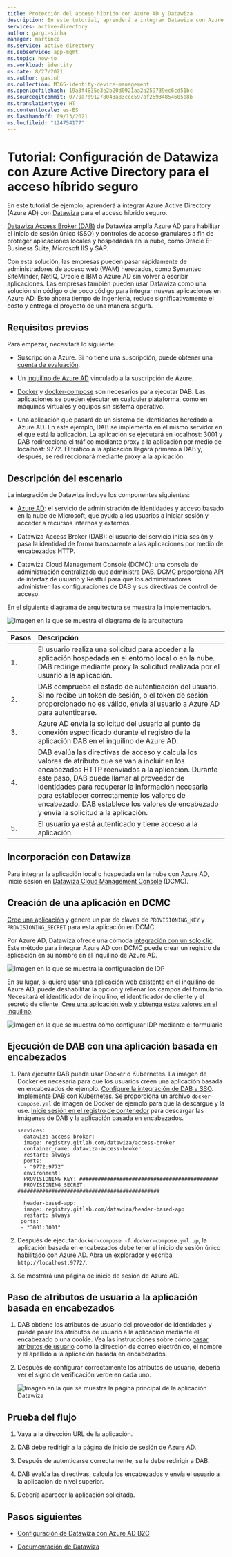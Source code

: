 ```yaml
---
title: Protección del acceso híbrido con Azure AD y Datawiza
description: En este tutorial, aprenderá a integrar Datawiza con Azure AD para el acceso híbrido seguro.
services: active-directory
author: gargi-sinha
manager: martinco
ms.service: active-directory
ms.subservice: app-mgmt
ms.topic: how-to
ms.workload: identity
ms.date: 8/27/2021
ms.author: gasinh
ms.collection: M365-identity-device-management
ms.openlocfilehash: 19a3f4835e3e2b20d0921aa2a259739ec6cd51bc
ms.sourcegitcommit: 0770a7d91278043a83ccc597af25934854605e8b
ms.translationtype: HT
ms.contentlocale: es-ES
ms.lasthandoff: 09/13/2021
ms.locfileid: "124754177"
---
```

# <a name="tutorial-configure-datawiza-with-azure-active-directory-for-secure-hybrid-access"></a>Tutorial: Configuración de Datawiza con Azure Active Directory para el acceso híbrido seguro

En este tutorial de ejemplo, aprenderá a integrar Azure Active Directory (Azure AD) con [Datawiza](https://www.datawiza.com/) para el acceso híbrido seguro.

[Datawiza Access Broker (DAB)](https://www.datawiza.com/access-broker) de Datawiza amplía Azure AD para habilitar el inicio de sesión único (SSO) y controles de acceso granulares a fin de proteger aplicaciones locales y hospedadas en la nube, como Oracle E-Business Suite, Microsoft IIS y SAP.

Con esta solución, las empresas pueden pasar rápidamente de administradores de acceso web (WAM) heredados, como Symantec SiteMinder, NetIQ, Oracle e IBM a Azure AD sin volver a escribir aplicaciones. Las empresas también pueden usar Datawiza como una solución sin código o de poco código para integrar nuevas aplicaciones en Azure AD. Esto ahorra tiempo de ingeniería, reduce significativamente el costo y entrega el proyecto de una manera segura.

## <a name="prerequisites"></a>Requisitos previos

Para empezar, necesitará lo siguiente:

- Suscripción a Azure. Si no tiene una suscripción, puede obtener una [cuenta de evaluación](https://azure.microsoft.com/free/).

- Un [inquilino de Azure AD](../fundamentals/active-directory-access-create-new-tenant.md) vinculado a la suscripción de Azure.

- [Docker](https://docs.docker.com/get-docker/) y [docker-compose](https://docs.docker.com/compose/install/) son necesarios para ejecutar DAB. Las aplicaciones se pueden ejecutar en cualquier plataforma, como en máquinas virtuales y equipos sin sistema operativo.

- Una aplicación que pasará de un sistema de identidades heredado a Azure AD. En este ejemplo, DAB se implementa en el mismo servidor en el que está la aplicación. La aplicación se ejecutará en localhost: 3001 y DAB redirecciona el tráfico mediante proxy a la aplicación por medio de localhost: 9772. El tráfico a la aplicación llegará primero a DAB y, después, se redireccionará mediante proxy a la aplicación.

## <a name="scenario-description"></a>Descripción del escenario

La integración de Datawiza incluye los componentes siguientes:

- [Azure AD](../fundamentals/active-directory-whatis.md): el servicio de administración de identidades y acceso basado en la nube de Microsoft, que ayuda a los usuarios a iniciar sesión y acceder a recursos internos y externos.

- Datawiza Access Broker (DAB): el usuario del servicio inicia sesión y pasa la identidad de forma transparente a las aplicaciones por medio de encabezados HTTP.

- Datawiza Cloud Management Console (DCMC): una consola de administración centralizada que administra DAB. DCMC proporciona API de interfaz de usuario y Restful para que los administradores administren las configuraciones de DAB y sus directivas de control de acceso.

En el siguiente diagrama de arquitectura se muestra la implementación.

![Imagen en la que se muestra el diagrama de la arquitectura](./media/datawiza-with-azure-active-directory/datawiza-architecture-diagram.png)

|Pasos| Descripción|
|:----------|:-----------|
|  1. | El usuario realiza una solicitud para acceder a la aplicación hospedada en el entorno local o en la nube. DAB redirige mediante proxy la solicitud realizada por el usuario a la aplicación.|
| 2. |DAB comprueba el estado de autenticación del usuario. Si no recibe un token de sesión, o el token de sesión proporcionado no es válido, envía al usuario a Azure AD para autenticarse.|
| 3. | Azure AD envía la solicitud del usuario al punto de conexión especificado durante el registro de la aplicación DAB en el inquilino de Azure AD.|
| 4. | DAB evalúa las directivas de acceso y calcula los valores de atributo que se van a incluir en los encabezados HTTP reenviados a la aplicación. Durante este paso, DAB puede llamar al proveedor de identidades para recuperar la información necesaria para establecer correctamente los valores de encabezado. DAB establece los valores de encabezado y envía la solicitud a la aplicación. |
| 5. |  El usuario ya está autenticado y tiene acceso a la aplicación.|

## <a name="onboard-with-datawiza"></a>Incorporación con Datawiza

Para integrar la aplicación local o hospedada en la nube con Azure AD, inicie sesión en [Datawiza Cloud Management Console](https://console.datawiza.com/) (DCMC).

## <a name="create-an-application-on-dcmc"></a>Creación de una aplicación en DCMC

[Cree una aplicación](https://docs.datawiza.com/step-by-step/step2.html) y genere un par de claves de `PROVISIONING_KEY` y `PROVISIONING_SECRET` para esta aplicación en DCMC.

Por Azure AD, Datawiza ofrece una cómoda [integración con un solo clic](https://docs.datawiza.com/tutorial/web-app-azure-one-click.html). Este método para integrar Azure AD con DCMC puede crear un registro de aplicación en su nombre en el inquilino de Azure AD.

![Imagen en la que se muestra la configuración de IDP](./media/datawiza-with-azure-active-directory/configure-idp.png)

En su lugar, si quiere usar una aplicación web existente en el inquilino de Azure AD, puede deshabilitar la opción y rellenar los campos del formulario. Necesitará el identificador de inquilino, el identificador de cliente y el secreto de cliente. [Cree una aplicación web y obtenga estos valores en el inquilino](https://docs.datawiza.com/idp/azure.html).

![Imagen en la que se muestra cómo configurar IDP mediante el formulario](./media/datawiza-with-azure-active-directory/use-form.png)

## <a name="run-dab-with-a-header-based-application"></a>Ejecución de DAB con una aplicación basada en encabezados

1. Para ejecutar DAB puede usar Docker o Kubernetes. La imagen de Docker es necesaria para que los usuarios creen una aplicación basada en encabezados de ejemplo. [Configure la integración de DAB y SSO](https://docs.datawiza.com/step-by-step/step3.html). [Implemente DAB con Kubernetes](https://docs.datawiza.com/tutorial/web-app-AKS.html). Se proporciona un archivo `docker-compose.yml` de imagen de Docker de ejemplo para que la descargue y la use. [Inicie sesión en el registro de contenedor](https://docs.datawiza.com/step-by-step/step3.html#important-step) para descargar las imágenes de DAB y la aplicación basada en encabezados.

    ```YML
    services:
      datawiza-access-broker:
      image: registry.gitlab.com/datawiza/access-broker
      container_name: datawiza-access-broker
      restart: always
      ports:
      - "9772:9772"
      environment:
      PROVISIONING_KEY: #############################################
      PROVISIONING_SECRET: ##############################################
      
      header-based-app:
      image: registry.gitlab.com/datawiza/header-based-app
      restart: always
     ports:
     - "3001:3001"
   ```

2. Después de ejecutar `docker-compose -f docker-compose.yml up`, la aplicación basada en encabezados debe tener el inicio de sesión único habilitado con Azure AD. Abra un explorador y escriba `http://localhost:9772/`.

3. Se mostrará una página de inicio de sesión de Azure AD.

## <a name="pass-user-attributes-to-the-header-based-application"></a>Paso de atributos de usuario a la aplicación basada en encabezados

1. DAB obtiene los atributos de usuario del proveedor de identidades y puede pasar los atributos de usuario a la aplicación mediante el encabezado o una cookie. Vea las instrucciones sobre cómo [pasar atributos de usuario](https://docs.datawiza.com/step-by-step/step4.html) como la dirección de correo electrónico, el nombre y el apellido a la aplicación basada en encabezados.

2. Después de configurar correctamente los atributos de usuario, debería ver el signo de verificación verde en cada uno.

   ![Imagen en la que se muestra la página principal de la aplicación Datawiza](./media/datawiza-with-azure-active-directory/datawiza-application-home-page.png)

## <a name="test-the-flow"></a>Prueba del flujo

1. Vaya a la dirección URL de la aplicación.

2. DAB debe redirigir a la página de inicio de sesión de Azure AD.

3. Después de autenticarse correctamente, se le debe redirigir a DAB.

4. DAB evalúa las directivas, calcula los encabezados y envía el usuario a la aplicación de nivel superior.

5. Debería aparecer la aplicación solicitada.

## <a name="next-steps"></a>Pasos siguientes

- [Configuración de Datawiza con Azure AD B2C](../../active-directory-b2c/partner-datawiza.md)

- [Documentación de Datawiza](https://docs.datawiza.com)